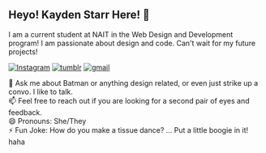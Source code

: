 ## Heyo! Kayden Starr Here! 👋

I am a current student at NAIT in the Web Design and Development program! I am passionate about design and code. Can't wait for my future projects!


<a href='https://www.instagram.com/imbatman06/?next=%2F' target="_blank"><img alt='Instagram' src='https://img.shields.io/badge/Instagram-100000?style=for-the-badge&logo=Instagram&logoColor=white&labelColor=F08F53&color=D539EA'/></a>
<a href='https://www.tumblr.com/imbatman06arts' target="_blank"><img alt='tumblr' src='https://img.shields.io/badge/tumblr-100000?style=for-the-badge&logo=tumblr&logoColor=white&labelColor=4048A9&color=31287F'/></a>
<a href='mailto:kaydenmayhew@gmail.com' target="_blank"><img alt='gmail' src='https://img.shields.io/badge/Email-100000?style=for-the-badge&logo=gmail&logoColor=white&labelColor=DA605E&color=ED493B'/></a>


💬 Ask me about Batman or anything design related, or even just strike up a convo. I like to talk. <br>
📫 Feel free to reach out if you are looking for a second pair of eyes and feedback. <br>
😄 Pronouns: She/They <br>
⚡ Fun Joke: How do you make a tissue dance? ... Put a little boogie in it! haha
<!--
**ImBatman0115/ImBatman0115** is a ✨ _special_ ✨ repository because its `README.md` (this file) appears on your GitHub profile.

Here are some ideas to get you started:

- 🔭 I’m currently working on ...
- 🌱 I’m currently learning ...
- 👯 I’m looking to collaborate on ...
- 🤔 I’m looking for help with ...
- 💬 Ask me about ...
- 📫 How to reach me: ...
- 😄 Pronouns: ...
- ⚡ Fun fact: ...
-->
